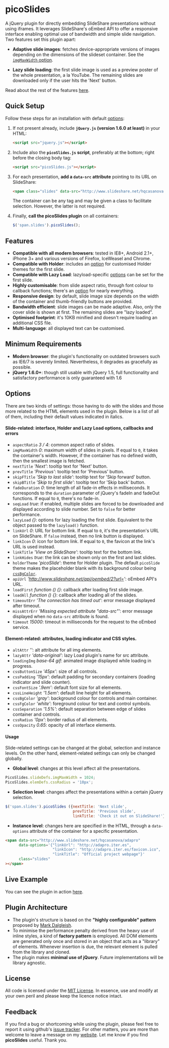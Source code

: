 picoSlides
==========

A jQuery plugin for directly embedding SlideShare presentations without using iframes. It leverages SlideShare's oEmbed API to offer a responsive interface enabling optimal use of bandwidth and simple slide navigation. Two features set this plugin apart:

- **Adaptive slide images**: fetches device-appropriate versions of images depending on the dimensions of the slideset container. See the [`imgMaxWidth` option](//github.com/hqcasanova/picoSlides#slide-related-interface-holder-and-lazy-load-options-callbacks-and-errors).

- **Lazy slide loading**: the first slide image is used as a preview poster of the whole presentation, a la YouTube.  The remaining slides are downloaded only if the user hits the 'Next' button.

Read about the rest of the features [here](//github.com/hqcasanova/picoSlides#features).

Quick Setup
-----------

Follow these steps for an installation with default [options](//github.com/hqcasanova/picoSlides#options):

1. If not present already, include **`jQuery.js` (version 1.6.0 at least)** in your HTML:
	```html
	<script src="jquery.js"></script>
	```

2. Include also the **`picoSlides.js` script**, preferably at the bottom; right before the closing body tag:
	```html
	<script src="picoSlides.js"></script>
	```

3. For each presentation, **add a `data-src` attribute** pointing to its URL on SlideShare:
	```html
	<span class="slides" data-src="http://www.slideshare.net/hqcasanova/adapro"></span>
	```
	The container can be any tag and may be given a class to facilitate selection. However, the latter is not required.

4. Finally, **call the picoSlides plugin** on all containers:
	```javascript
	$('span.slides').picoSlides();
	```

Features
--------

- **Compatible with all modern browsers**: tested in IE8+, Android 2.1+, iPhone 3+ and various versions of Firefox, IceWeasel and Chrome.
- **Compatible with Holder**: includes an [option](//github.com/hqcasanova/picoSlides#options) for customised Holder themes for the first slide.
- **Compatible with Lazy Load**: lazyload-specific [options](//github.com/hqcasanova/picoSlides#options) can be set for the first slide.
- **Highly customisable**: from slide aspect ratio, through font colour to callback functions; there's an [option](//github.com/hqcasanova/picoSlides#options) for nearly everything.
- **Responsive design**: by default, slide image size depends on the width of the container and thumb-friendly buttons are provided.
- **Bandwidth efficient**: slide images can be made adaptive. Also, only the cover slide is shown at first. The remaining slides are "lazy loaded".
- **Optimised footprint**: it's 10KB minified and doesn't require loading an additional CSS file.
- **Multi-language**: all displayed text can be customised.

Minimum Requirements
--------------------

- **Modern browser**: the plugin's functionality on outdated browsers such as IE6/7 is severely limited. Nevertheless, it degrades as gracefully as possible.
- **jQuery 1.6.0+**: though still usable with jQuery 1.5, full functionality and satisfactory performance is only guaranteed with 1.6

Options
-------

There are two kinds of settings: those having to do with the slides and those more related to the HTML elements used in the plugin. Below is a list of all of them, including their default values indicated in italics.

#### Slide-related: interface, Holder and Lazy Load options, callbacks and errors

- `aspectRatio` *3 / 4*: common aspect ratio of slides.
- `imgMaxWidth` *0*: maximum width of slides in pixels. If equal to `0`, it takes the container's width. However, if the container has no defined width, then the smallest image is fetched.
- `nextTitle` *'Next'*: tooltip text for 'Next' button.
- `prevTitle` *'Previous'*: tooltip text for 'Previous' button.
- `skipFTitle` *'Skip to last slide'*: tooltip text for 'Skip forward' button.
- `skipBTitle` *'Skip to first slide'*: tooltip text for 'Skip back' button.
- `fadeDuration` *0*: time length of all fade-in effects in milliseconds. It corresponds to the `duration` parameter of jQuery's fadeIn and fadeOut functions. If equal to `0`, there's no fade-in.
- `seqLoad` *true*: if enabled, multiple slides are forced to be downloaded and displayed according to slide number. Set to `false` for better performance.
- `lazyLoad` *{}*: options for lazy loading the first slide. Equivalent to the object passed to the `lazyload()` function.
- `linkUrl` *0*: URL for bottom link.  If equal to `0`, it's the presentation's URL on SlideShare. If `false` instead, then no link button is displayed.
- `linkIcon` *0*: icon for bottom link. If equal to `0`, the favicon at the link's URL is used instead.
- `linkTitle` *'View on SlideShare'*: tooltip text for the bottom link.
- `linkHides` *true*: the link can be shown only on the first and last slides.
- `holderTheme` *'picoSlide'*: theme for Holder plugin. The default `picoSlide` theme makes the placeholder blank with its background colour being [`cssBgColor`](//github.com/hqcasanova/picoSlides#element-related-attributes-loading-indicator-and-css-styles).
- `apiUrl` *'http://www.slideshare.net/api/oembed/2?url='*: oEmbed API's URL.
- `loadFirst` *function () {}*: callback after loading first slide image.
- `loadAll` *function () {}*: callback after loading all of the slides.
- `timeoutErr` *'The connection has timed out'*: error message displayed after timeout.
- `missAttrErr` *'Missing expected attribute "data-src"'*: error message displayed when no `data-src` attribute is found.
- `timeout` *15000*: timeout in milliseconds for the request to the oEmbed service.

#### Element-related: attributes, loading indicator and CSS styles.

- `altAttr` *''*: alt attribute for all img elements.
- `lazyAttr` *'data-original'*: lazy Load plugin's name for src attribute.
- `loadingImg` *base-64 gif*: animated image displayed while loading in progress.
- `cssButtonSize` *'45px'*: size of all controls.
- `cssPadding` *'15px'*: default padding for secondary containers (loading indicator and slide counter).
- `cssFontSize` *'.9em'*: default font size for all elements.
- `cssLineHeight` *'1.5em'*: default line height for all elements.
- `cssBgColor` *'gray'*: background colour for controls and main container.
- `cssFgColor` *'white'*: foreground colour for text and control symbols.
- `cssSeparation` *'1.5%'*: default separation between edge of slides container and controls.
- `cssRadius` *'0px'*: border radius of all elements.
- `cssOpacity` *0.65*: opacity of all interface elements.

#### Usage

Slide-related settings can be changed at the global, selection and instance levels. On the other hand, element-related settings can only be changed globally.

- **Global level**: changes at this level affect all the presentations.

```javascript
PicoSlides.slideDefs.imgMaxWidth = 1024;
PicoSlides.elemDefs.cssRadius = '10px';
```

- **Selection level**: changes affect the presentations within a certain jQuery selection.

```javascript
$('span.slides').picoSlides ({nextTitle: 'Next slide',
                              prevTitle: 'Previous slide',
                              linkTitle: 'Check it out on SlideShare!'});
```

- **Instance level**: changes here are specified in the HTML, through a `data-options` attribute of the container for a specific presentation.

```html
<span data-src="http://www.slideshare.net/hqcasanova/adapro"
      data-options='{"linkUrl": "http://adapro.iter.es",
                     "linkIcon": "http://adapro.iter.es/favicon.ico",
                     "linkTitle": "Official project webpage"}'
      class="slides"
></span>
```

Live Example
------------

You can see the plugin in action [here](http://www.hqcasanova.com/en/projects/#glastir).

Plugin Architecture
-------------------

- The plugin's structure is based on the **"highly configurable" pattern** proposed by [Mark Dalgleish](http://markdalgleish.com/2011/05/creating-highly-configurable-jquery-plugins/).
- To minimise the performance penalty derived from the heavy use of inline styles, a kind of **factory pattern** is employed. All DOM elements are generated only once and stored in an object that acts as a "library" of elements. Whenever insertion is due, the relevant element is pulled from the library and cloned.
- The plugin makes **minimal use of jQuery**. Future implementations will be library agnostic.

License
-------

All code is licensed under the [MIT License](http://www.opensource.org/licenses/mit-license.php). In essence, use and modify at your own peril and please keep the licence notice intact.

Feedback
--------

If you find a bug or shortcoming while using the plugin, please feel free to report it using github's [issue tracker](https://github.com/hqcasanova/picoSlides/issues). For other matters, you are more than welcome to leave a message on my [website](http://www.hqcasanova.com). Let me know if you find **picoSlides** useful. Thank you.
